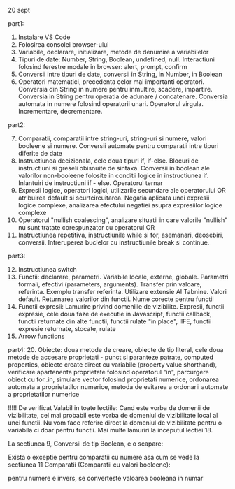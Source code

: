20 sept

part1:

1. Instalare VS Code
2. Folosirea consolei browser-ului
3. Variabile, declarare, initializare, metode de denumire a variabilelor
4. Tipuri de date: Number, String, Boolean, undefined, null. Interactiuni folosind ferestre modale in browser: alert, prompt, confirm 
5. Conversii intre tipuri de date, conversii in String, in Number, in Boolean
6. Operatori matematici, precedenta celor mai importanti operatori. Conversia din String in numere pentru inmultire, scadere, impartire. Conversia in String pentru operatia de adunare / concatenare. Conversia automata in numere folosind operatorii unari. Operatorul virgula. Incrementare, decrementare.

part2:

7. Comparatii, comparatii intre string-uri, string-uri si numere, valori booleene si numere. Conversii automate pentru comparatii intre tipuri diferite de date
8. Instructiunea decizionala, cele doua tipuri if, if-else. Blocuri de instructiuni si greseli obisnuite de sintaxa. Conversii in boolean ale valorilor non-booleene folosite in conditii logice in instructiunea if. Inlantuiri de instructiuni if - else. Operatorul ternar
9. Expresii logice, operatori logici, utilizarile secundare ale operatorului OR atribuirea default si scurtcircuitarea. Negatia aplicata unei expresii logice complexe, analizarea efectului negatiei asupra expresiilor logice complexe
10. Operatorul "nullish coalescing", analizare situatii in care valorile "nullish" nu sunt tratate corespunzator cu operatorul OR
11. Instructiunea repetitiva, instructiunile while si for, asemanari, deosebiri, conversii. Intreruperea buclelor cu instructiunile break si continue.

part3:

12. Instructiunea switch
13. Functii: declarare, parametri. Variabile locale, externe, globale. Parametri formali, efectivi (parameters, arguments). Transfer prin valoare, referinta. Exemplu transfer referinta. Utilizare extensie AI Tabnine. Valori default. Returnarea valorilor din functii. Nume corecte pentru functii
18. Functii expresii: Lamurire privind domeniile de vizibilite. Expresii, functii expresie, cele doua faze de executie in Javascript, functii callback, functii returnate din alte functii, functii rulate "in place", IIFE, functii expresie returnate, stocate, rulate
19. Arrow functions


 part4: 
 20. Obiecte: doua metode de creare, obiecte de tip literal, cele doua metode de accesare proprietati - punct si paranteze patrate, computed properties, obiecte create direct cu variabile (property value shorthand), verificare apartenenta proprietate folosind operatorul "in", parcurgere obiect cu for..in, simulare vector folosind proprietati numerice, ordonarea automata a proprietatilor numerice, metoda de evitarea a ordonarii automate a proprietatilor numerice




!!!!!
De verificat
Valabil in toate lectiile: Cand este vorba de domenii de vizibilitate, cel mai probabil este vorba de domeniul de vizibilitate local al unei functii. Nu vom face referire direct la domeniul de vizibilitate pentru o variabila ci doar pentru functii. Mai multe lamuriri la inceputul lectiei 18.


La sectiunea 9, Conversii de tip Boolean, e o scapare:

Exista o exceptie pentru comparatii cu numere asa cum se vede la sectiunea 11 Comparatii (Comparatii cu valori booleene):

pentru numere  e invers, se converteste valoarea booleana in numar
